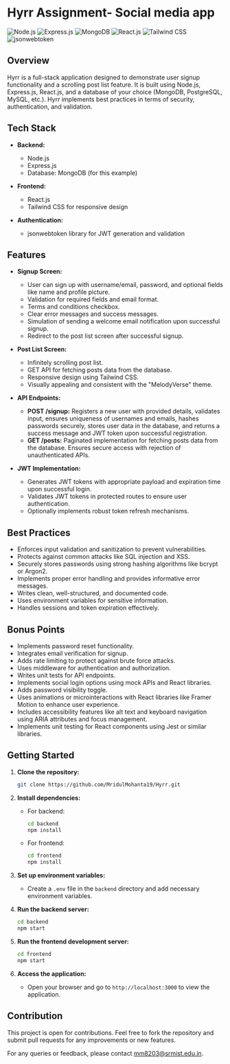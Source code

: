 # Hyrr Assignment- Social media app
  ![Node.js](https://img.shields.io/badge/Node.js-339933?logo=node.js&logoColor=white)
  ![Express.js](https://img.shields.io/badge/Express.js-000000?logo=express&logoColor=white)
  ![MongoDB](https://img.shields.io/badge/MongoDB-47A248?logo=mongodb&logoColor=white)
  ![React.js](https://img.shields.io/badge/React.js-61DAFB?logo=react&logoColor=white)
  ![Tailwind CSS](https://img.shields.io/badge/Tailwind_CSS-38B2AC?logo=tailwind-css&logoColor=white)
  ![jsonwebtoken](https://img.shields.io/badge/jsonwebtoken-000000)
## Overview

Hyrr is a full-stack application designed to demonstrate user signup functionality and a scrolling post list feature. It is built using Node.js, Express.js, React.js, and a database of your choice (MongoDB, PostgreSQL, MySQL, etc.). Hyrr implements best practices in terms of security, authentication, and validation.

## Tech Stack

- **Backend:**
  - Node.js
  - Express.js
  - Database: MongoDB (for this example)

- **Frontend:**
  - React.js
  - Tailwind CSS for responsive design

- **Authentication:**
  - jsonwebtoken library for JWT generation and validation

## Features

- **Signup Screen:**
  - User can sign up with username/email, password, and optional fields like name and profile picture.
  - Validation for required fields and email format.
  - Terms and conditions checkbox.
  - Clear error messages and success messages.
  - Simulation of sending a welcome email notification upon successful signup.
  - Redirect to the post list screen after successful signup.

- **Post List Screen:**
  - Infinitely scrolling post list.
  - GET API for fetching posts data from the database.
  - Responsive design using Tailwind CSS.
  - Visually appealing and consistent with the "MelodyVerse" theme.

- **API Endpoints:**
  - **POST /signup:** Registers a new user with provided details, validates input, ensures uniqueness of usernames and emails, hashes passwords securely, stores user data in the database, and returns a success message and JWT token upon successful registration.
  - **GET /posts:** Paginated implementation for fetching posts data from the database. Ensures secure access with rejection of unauthenticated APIs.

- **JWT Implementation:**
  - Generates JWT tokens with appropriate payload and expiration time upon successful login.
  - Validates JWT tokens in protected routes to ensure user authentication.
  - Optionally implements robust token refresh mechanisms.

## Best Practices

- Enforces input validation and sanitization to prevent vulnerabilities.
- Protects against common attacks like SQL injection and XSS.
- Securely stores passwords using strong hashing algorithms like bcrypt or Argon2.
- Implements proper error handling and provides informative error messages.
- Writes clean, well-structured, and documented code.
- Uses environment variables for sensitive information.
- Handles sessions and token expiration effectively.

## Bonus Points

- Implements password reset functionality.
- Integrates email verification for signup.
- Adds rate limiting to protect against brute force attacks.
- Uses middleware for authentication and authorization.
- Writes unit tests for API endpoints.
- Implements social login options using mock APIs and React libraries.
- Adds password visibility toggle.
- Uses animations or microinteractions with React libraries like Framer Motion to enhance user experience.
- Includes accessibility features like alt text and keyboard navigation using ARIA attributes and focus management.
- Implements unit testing for React components using Jest or similar libraries.

## Getting Started

1. **Clone the repository:**
   ```bash
   git clone https://github.com/MridulMohanta19/Hyrr.git
   ```

2. **Install dependencies:**
   - For backend:
     ```bash
     cd backend
     npm install
     ```
   - For frontend:
     ```bash
     cd frontend
     npm install
     ```

3. **Set up environment variables:**
   - Create a `.env` file in the `backend` directory and add necessary environment variables.

4. **Run the backend server:**
   ```bash
   cd backend
   npm start
   ```

5. **Run the frontend development server:**
   ```bash
   cd frontend
   npm start
   ```

6. **Access the application:**
   - Open your browser and go to `http://localhost:3000` to view the application.

## Contribution

This project is open for contributions. Feel free to fork the repository and submit pull requests for any improvements or new features.

For any queries or feedback, please contact [mm8203@srmist.edu.in](mailto:mm8203@srmist.edu.in).
